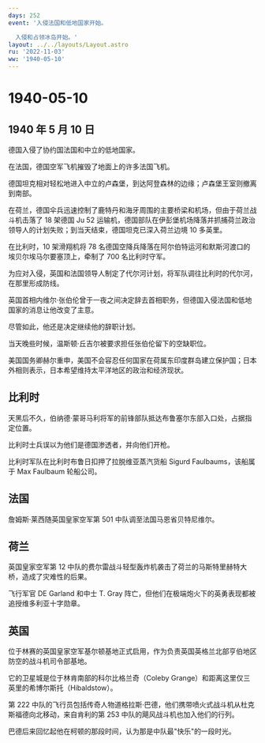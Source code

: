 ```yaml
---
days: 252
event: '入侵法国和低地国家开始。

  入侵和占领冰岛开始。'
layout: ../../layouts/Layout.astro
ru: '2022-11-03'
ww: '1940-05-10'
---
```


# 1940-05-10

## 1940 年 5 月 10 日

德国入侵了协约国法国和中立的低地国家。

在法国，德国空军飞机摧毁了地面上的许多法国飞机。

德国坦克相对轻松地进入中立的卢森堡，到达阿登森林的边缘；卢森堡王室则撤离到南部。

在荷兰，德国伞兵迅速控制了鹿特丹和海牙周围的主要桥梁和机场，但由于荷兰战斗机击落了
18 架德国 Ju 52
运输机，德国部队在伊彭堡机场降落并抓捕荷兰政治领导人的计划失败；到当天结束，德国坦克已深入荷兰边境
10 多英里。

在比利时，10 架滑翔机将 78
名德国空降兵降落在阿尔伯特运河和默斯河渡口的埃贝尔埃马尔要塞顶上，牵制了
700 名比利时守军。

为应对入侵，英国和法国领导人制定了代尔河计划，将军队调往比利时的代尔河，在那里形成防线。

英国首相内维尔·张伯伦曾于一夜之间决定辞去首相职务，但德国入侵法国和低地国家的消息让他改变了主意。

尽管如此，他还是决定继续他的辞职计划。

当天晚些时候，温斯顿·丘吉尔被要求担任张伯伦留下的空缺职位。

美国国务卿赫尔重申，美国不会容忍任何国家在荷属东印度群岛建立保护国；日本外相则表示，日本希望维持太平洋地区的政治和经济现状。

## 比利时

天黑后不久，伯纳德·蒙哥马利将军的前锋部队抵达布鲁塞尔东部入口处，占据指定位置。

比利时士兵误以为他们是德国渗透者，并向他们开枪。

比利时军队在比利时布鲁日扣押了拉脱维亚蒸汽货船 Sigurd
Faulbaums，该船属于 Max Faulbaum 轮船公司。

## 法国

詹姆斯·莱西随英国皇家空军第 501 中队调至法国马恩省贝特尼维尔。

## 荷兰

英国皇家空军第 12
中队的费尔雷战斗轻型轰炸机袭击了荷兰的马斯特里赫特大桥，造成了灾难性的后果。

飞行军官 DE Garland 和中士 T. Gray
阵亡，但他们在极端炮火下的英勇表现都被追授维多利亚十字勋章。

## 英国

位于林赛的英国皇家空军基尔顿基地正式启用，作为负责英国英格兰北部亨伯地区防空的战斗机司令部基地。

它的卫星城是位于林肯南部的科尔比格兰奇（Coleby
Grange）和距离这里仅三英里的希博尔斯托（Hibaldstow）。

第 222
中队的飞行员包括传奇人物道格拉斯·巴德，他们携带喷火式战斗机从杜克斯福德向北移动，来自肯利的第
253 中队的飓风战斗机也加入他们的行列。

巴德后来回忆起他在柯顿的那段时间，认为那是中队最"快乐"的一段时光。